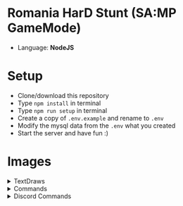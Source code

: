 # Romania HarD Stunt (SA:MP GameMode)
- Language: **NodeJS**

# Setup

- Clone/download this repository
- Type `npm install` in terminal
- Type `npm run setup` in terminal
- Create a copy of `.env.example` and rename to `.env`
- Modify the mysql data from the `.env` what you created
- Start the server and have fun :)

# Images

<details> 
    <summary>TextDraws</summary>
    <br><br>
    <details>
        <summary>Connect</summary>
        <img src="https://i.imgur.com/PN28RZN.png">
    </details>
    <details>
        <summary>Spawn</summary>
        <img src="https://i.imgur.com/KaqVz64.png">
    </details>
    <details>
        <summary>Logs</summary>
        <img src="https://i.imgur.com/va6Ov4i.png">
    </details>
    <details>
        <summary>Date</summary>
        <img src="https://i.imgur.com/l9S1cj1.png">
    </details>
    <details>
        <summary>Reports</summary>
        <img src="https://i.imgur.com/bTqmoPI.png">
    </details>
    <br><br>
</details>

<details> 
    <summary>Commands</summary>
    <br><br>
    <details>
        <summary>/Cmds</summary>
        <img src="https://i.imgur.com/Wu6D3fj.png"><br>
        <img src="https://i.imgur.com/9FSBO3m.png"><br>
        <img src="https://i.imgur.com/EDy8sbm.png">
    </details>
    <details>
        <summary>/CreateClan</summary>
        <img src="https://i.imgur.com/G9a9hs9.png"><br>
        <img src="https://i.imgur.com/cctJFmG.png"><br>
        <img src="https://i.imgur.com/PCxDnHA.png"><br>
        <img src="https://i.imgur.com/DYwvMGr.png"><br>
        <img src="https://i.imgur.com/jXaixdu.png"><br>
        <img src="https://i.imgur.com/qsTNXVV.png"><br>
        <img src="https://i.imgur.com/koPDE43.png"><br>
        <img src="https://i.imgur.com/T65Mavd.png"><br>
        <img src="https://i.imgur.com/cfgO3aN.png"><br>
        <img src="https://i.imgur.com/XkD2iz7.png"><br>
        <img src="https://i.imgur.com/uxzrkXX.png">
    </details>
    <details>
        <summary>/Stats</summary>
        <img src="https://i.imgur.com/6FGtuRt.png">
    </details>
    <details>
        <summary>/vCmds</summary>
        <img src="https://i.imgur.com/U9g4KMn.png">
    </details>
    <details>
        <summary>/aCmds</summary>
        <img src="https://i.imgur.com/HKVEUe0.png">
    </details>
    <details>
        <summary>/aStats</summary>
        <img src="https://i.imgur.com/nrJurXJ.png">
    </details>
    <details>
        <summary>/sPassword</summary>
        <img src="https://i.imgur.com/MHThkY9.png"><br>
        <img src="https://i.imgur.com/yl9ipCf.png">
    </details>
    <details>
        <summary>/Anim list</summary>
        <img src="https://i.imgur.com/PFofSvx.png">
    </details>
    <details>
        <summary>/Admins</summary>
        <img src="https://i.imgur.com/mBJVvZj.png">
    </details>
    <details>
        <summary>/Vips</summary>
        <img src="https://i.imgur.com/NtHbaAM.png">
    </details>
    <details>
        <summary>/StatsServer</summary>
        <img src="https://i.imgur.com/TliAG1c.png">
    </details>
    <details>
        <summary>/Important</summary>
        <img src="https://i.imgur.com/uFaKN85.png"><br>
        <img src="https://i.imgur.com/7sI85WL.png">
    </details>
    <details>
        <summary>/Ranks</summary>
        <img src="https://i.imgur.com/rAHuwOi.png">
    </details>
    <details>
        <summary>Clan System</summary>
        <br><br>
        <details>
            <summary>/Clan</summary>
            <img src="https://i.imgur.com/KH7i5S6.png">
        </details>
        <br><br>
    </details>
    <details>
        <summary>Gang System</summary>
        <br><br>
        <details>
            <summary>/Gang</summary>
            <img src="https://i.imgur.com/V9Mo4HF.png">
        </details>
        <details>
            <summary>/gInfo</summary>
            <img src="https://i.imgur.com/dO60c2H.png">
        </details>
        <details>
            <summary>/gStats</summary>
            <img src="https://i.imgur.com/GP0gHUO.png">
        </details>
        <details>
            <summary>/Gm</summary>
            <img src="https://i.imgur.com/j4gGYjJ.png">
        </details>
        <details>
            <summary>/gCmds</summary>
            <img src="https://i.imgur.com/oRsp5Bp.png">
        </details>
        <details>
            <summary>/gTop</summary>
            <img src="https://i.imgur.com/7oUmuE3.png">
        </details>
        <br><br>
    </details>
    <details>
        <summary>Admin System</summary>
        <br><br>
        <details>
            <summary>/Report</summary>
            <img src="https://i.imgur.com/AbDwLcX.png">
        </details>
        <details>
            <summary>/Reports</summary>
            <img src="https://i.imgur.com/8GYTBr7.png">
        </details>
        <details>
            <summary>/Res</summary>
            <img src="https://i.imgur.com/FcPil5X.png">
        </details>
        <br><br>
    </details>
    <br><br>
</details>

<details> 
    <summary>Discord Commands</summary>
    <br><br>
    <details>
        <summary>/claninfo</summary>
        <img src="https://i.imgur.com/ppPiAEt.png"><br>
        <img src="https://i.imgur.com/1XM8EbA.png">
    </details>
    <details>
        <summary>/commands</summary>
        <img src="https://i.imgur.com/jioTV4i.png"><br>
        <img src="https://i.imgur.com/rXfrfoh.png"><br>
        <img src="https://i.imgur.com/sLcQ7Lj.png">
    </details>
    <details>
        <summary>/ganginfo</summary>
        <img src="https://i.imgur.com/Z7GNdbp.png"><br>
        <img src="https://i.imgur.com/4rJXeFo.png">
    </details>
    <details>
        <summary>/server</summary>
        <img src="https://i.imgur.com/MV8cmiX.png"><br>
        <img src="https://i.imgur.com/ISErAfL.png">
    </details>
    <details>
        <summary>/stats</summary>
        <img src="https://i.imgur.com/dnRcHLB.png"><br>
        <img src="https://i.imgur.com/89EnwnD.png">
    </details>
    <details>
        <summary>/turfs</summary>
        <img src="https://i.imgur.com/zPU9VOi.png"><br>
        <img src="https://i.imgur.com/NR3A0NY.png">
    </details>
    <br><br>
</details>